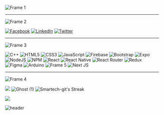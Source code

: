 ![Frame 1](https://user-images.githubusercontent.com/69016682/194749902-0c80f3db-ca4a-4cab-a30a-1ae1badb4d67.png)



<hr/>

![Frame 2](https://user-images.githubusercontent.com/69016682/194749932-1908ced1-c9f5-4002-8c89-7332f5cb2c6b.png)



[![Facebook](https://img.shields.io/badge/Facebook-%231877F2.svg?logo=Facebook&logoColor=white)](https://facebook.com/profile.php?id=100068909057734) [![LinkedIn](https://img.shields.io/badge/LinkedIn-%230077B5.svg?logo=linkedin&logoColor=white)](https://linkedin.com/in/chukwu-smart) [![Twitter](https://img.shields.io/badge/Twitter-%231DA1F2.svg?logo=Twitter&logoColor=white)](https://twitter.com/Chukwu_smartX) 

<hr/>

![Frame 3](https://user-images.githubusercontent.com/69016682/194749942-84323c5e-4852-4b33-933e-1899a797d6dc.png)


  
![C++](https://img.shields.io/badge/c++-%2300599C.svg?style=for-the-badge&logo=c%2B%2B&logoColor=white) ![HTML5](https://img.shields.io/badge/html5-%23E34F26.svg?style=for-the-badge&logo=html5&logoColor=white) ![CSS3](https://img.shields.io/badge/css3-%231572B6.svg?style=for-the-badge&logo=css3&logoColor=white) ![JavaScript](https://img.shields.io/badge/javascript-%23323330.svg?style=for-the-badge&logo=javascript&logoColor=%23F7DF1E) ![Firebase](https://img.shields.io/badge/firebase-%23039BE5.svg?style=for-the-badge&logo=firebase) ![Bootstrap](https://img.shields.io/badge/bootstrap-%23563D7C.svg?style=for-the-badge&logo=bootstrap&logoColor=white) ![Expo](https://img.shields.io/badge/expo-1C1E24?style=for-the-badge&logo=expo&logoColor=#D04A37) ![NodeJS](https://img.shields.io/badge/node.js-6DA55F?style=for-the-badge&logo=node.js&logoColor=white) ![NPM](https://img.shields.io/badge/NPM-%23000000.svg?style=for-the-badge&logo=npm&logoColor=white) ![React](https://img.shields.io/badge/react-%2320232a.svg?style=for-the-badge&logo=react&logoColor=%2361DAFB) ![React Native](https://img.shields.io/badge/react_native-%2320232a.svg?style=for-the-badge&logo=react&logoColor=%2361DAFB) ![React Router](https://img.shields.io/badge/React_Router-CA4245?style=for-the-badge&logo=react-router&logoColor=white) ![Redux](https://img.shields.io/badge/redux-%23593d88.svg?style=for-the-badge&logo=redux&logoColor=white) 	![Figma](https://img.shields.io/badge/figma-%23F24E1E.svg?style=for-the-badge&logo=figma&logoColor=white) ![Arduino](https://img.shields.io/badge/-Arduino-00979D?style=for-the-badge&logo=Arduino&logoColor=white) ![Frame 5](https://user-images.githubusercontent.com/69016682/194751119-3014be96-74bc-4156-8620-366b67884583.png) ![Next JS](https://img.shields.io/badge/Next-black?style=for-the-badge&logo=next.js&logoColor=white)


  
 <hr/>
 
![Frame 4](https://user-images.githubusercontent.com/69016682/194749956-b199a691-6f59-491f-94bd-8b24a5a4b7d1.png)



![](https://github-readme-stats.vercel.app/api?username=Smartech-git&theme=synthwave&hide_border=true&include_all_commits=true&count_private=false&line_height=25&card_width=400px&show_icons=true&rank_icon=github)
![Ghost (1)](https://user-images.githubusercontent.com/69016682/194752975-3aca82ca-591d-46c9-b2cd-f4ce0f79fb5d.png)
![Smartech-git's Streak](https://github-readme-streak-stats.herokuapp.com/?user=Smartech-git&theme=synthwave&hide_border=true&card_width=400px)

![](https://github-readme-stats.vercel.app/api/top-langs/?username=Smartech-git&theme=synthwave&hide_border=true&include_all_commits=false&count_private=false&layout=compact&card_width=970)

![header](https://capsule-render.vercel.app/api?type=waving&&color=0:6704E5,100:E50E42&height=130&section=footer&fontColor=FFFFFF&fontSize=30&reversal=true&fontAlignY=70)



